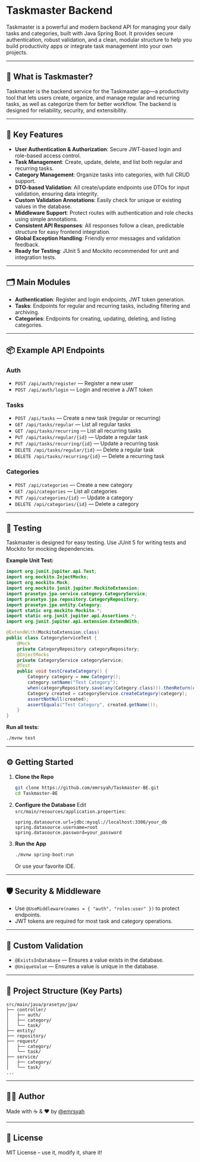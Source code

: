 # Taskmaster Backend

Taskmaster is a powerful and modern backend API for managing your daily tasks and categories, built with Java Spring Boot. It provides secure authentication, robust validation, and a clean, modular structure to help you build productivity apps or integrate task management into your own projects.

---

## 📖 What is Taskmaster?
Taskmaster is the backend service for the Taskmaster app—a productivity tool that lets users create, organize, and manage regular and recurring tasks, as well as categorize them for better workflow. The backend is designed for reliability, security, and extensibility.

---

## 🚩 Key Features
- **User Authentication & Authorization**: Secure JWT-based login and role-based access control.
- **Task Management**: Create, update, delete, and list both regular and recurring tasks.
- **Category Management**: Organize tasks into categories, with full CRUD support.
- **DTO-based Validation**: All create/update endpoints use DTOs for input validation, ensuring data integrity.
- **Custom Validation Annotations**: Easily check for unique or existing values in the database.
- **Middleware Support**: Protect routes with authentication and role checks using simple annotations.
- **Consistent API Responses**: All responses follow a clean, predictable structure for easy frontend integration.
- **Global Exception Handling**: Friendly error messages and validation feedback.
- **Ready for Testing**: JUnit 5 and Mockito recommended for unit and integration tests.

---

## 🗂️ Main Modules
- **Authentication**: Register and login endpoints, JWT token generation.
- **Tasks**: Endpoints for regular and recurring tasks, including filtering and archiving.
- **Categories**: Endpoints for creating, updating, deleting, and listing categories.

---

## 📦 Example API Endpoints

### Auth
- `POST /api/auth/register` — Register a new user
- `POST /api/auth/login` — Login and receive a JWT token

### Tasks
- `POST /api/tasks` — Create a new task (regular or recurring)
- `GET /api/tasks/regular` — List all regular tasks
- `GET /api/tasks/recurring` — List all recurring tasks
- `PUT /api/tasks/regular/{id}` — Update a regular task
- `PUT /api/tasks/recurring/{id}` — Update a recurring task
- `DELETE /api/tasks/regular/{id}` — Delete a regular task
- `DELETE /api/tasks/recurring/{id}` — Delete a recurring task

### Categories
- `POST /api/categories` — Create a new category
- `GET /api/categories` — List all categories
- `PUT /api/categories/{id}` — Update a category
- `DELETE /api/categories/{id}` — Delete a category

---

## 🧪 Testing

Taskmaster is designed for easy testing. Use JUnit 5 for writing tests and Mockito for mocking dependencies.

**Example Unit Test:**
```java
import org.junit.jupiter.api.Test;
import org.mockito.InjectMocks;
import org.mockito.Mock;
import org.mockito.junit.jupiter.MockitoExtension;
import prasetyo.jpa.service.category.CategoryService;
import prasetyo.jpa.repository.CategoryRepository;
import prasetyo.jpa.entity.Category;
import static org.mockito.Mockito.*;
import static org.junit.jupiter.api.Assertions.*;
import org.junit.jupiter.api.extension.ExtendWith;

@ExtendWith(MockitoExtension.class)
public class CategoryServiceTest {
    @Mock
    private CategoryRepository categoryRepository;
    @InjectMocks
    private CategoryService categoryService;
    @Test
    public void testCreateCategory() {
        Category category = new Category();
        category.setName("Test Category");
        when(categoryRepository.save(any(Category.class))).thenReturn(category);
        Category created = categoryService.createCategory(category);
        assertNotNull(created);
        assertEquals("Test Category", created.getName());
    }
}
```

**Run all tests:**
```bash
./mvnw test
```

---

## ⚙️ Getting Started

1. **Clone the Repo**
   ```bash
   git clone https://github.com/emrsyah/Taskmaster-BE.git
   cd Taskmaster-BE
   ```
2. **Configure the Database**
   Edit `src/main/resources/application.properties`:
   ```properties
   spring.datasource.url=jdbc:mysql://localhost:3306/your_db
   spring.datasource.username=root
   spring.datasource.password=your_password
   ```
3. **Run the App**
   ```bash
   ./mvnw spring-boot:run
   ```
   Or use your favorite IDE.

---

## 🛡️ Security & Middleware
- Use `@UseMiddleware(names = { "auth", "roles:user" })` to protect endpoints.
- JWT tokens are required for most task and category operations.

---

## 🧠 Custom Validation
- `@ExistsInDatabase` — Ensures a value exists in the database.
- `@UniqueValue` — Ensures a value is unique in the database.

---

## 📁 Project Structure (Key Parts)
```
src/main/java/prasetyo/jpa/
├── controller/
│   ├── auth/
│   ├── category/
│   └── task/
├── entity/
├── repository/
├── request/
│   ├── category/
│   └── task/
├── service/
│   ├── category/
│   └── task/
...
```

---

## 👨‍💻 Author

Made with ☕ & ❤️ by [@emrsyah](https://github.com/emrsyah)

---

## 📄 License

MIT License – use it, modify it, share it!
